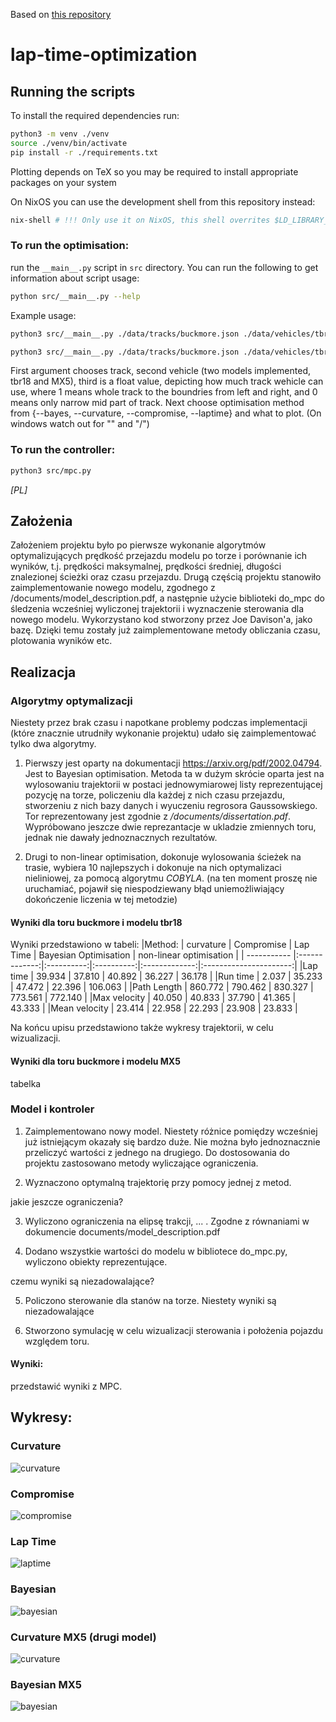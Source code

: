 Based on [this repository](https://github.com/joedavison17/dissertation/)
# lap-time-optimization

## Running the scripts
To install the required dependencies run:
```bash
python3 -m venv ./venv
source ./venv/bin/activate
pip install -r ./requirements.txt
```

Plotting depends on TeX so you may be required to install appropriate packages on your system

On NixOS you can use the development shell from this repository instead:
```bash
nix-shell # !!! Only use it on NixOS, this shell overrites $LD_LIBRARY_PATH which may break other systems
```

### To run the optimisation:
run the `__main__.py` script in `src` directory. You can run the following to get information about script usage:
```bash
python src/__main__.py --help
```
Example usage:
```bash
python3 src/__main__.py ./data/tracks/buckmore.json ./data/vehicles/tbr18.json  0.8 --nonlinear --plot-all
```
```bash
python3 src/__main__.py ./data/tracks/buckmore.json ./data/vehicles/tbr18.json 0.8 --bayes --plot-all
```
First argument chooses track, second vehicle (two models implemented, tbr18 and MX5), third is a float value, depicting how much track 
wehicle can use, where 1 means whole track to the boundries from left and right, and 0 means only narrow mid part of track. Next choose optimisation method from {--bayes, --curvature, --compromise, --laptime} and what to plot. (On windows watch out for "\" and "/")

### To run the controller:
```bash
python3 src/mpc.py
```

*\[PL\]*
## Założenia

Założeniem projektu było po pierwsze wykonanie algorytmów optymalizujących prędkość przejazdu modelu po torze i porównanie ich wyników, t.j.
prędkości maksymalnej, prędkości średniej, długości znalezionej ścieżki oraz czasu przejazdu. Drugą częścią projektu stanowiło zaimplementowanie nowego modelu, zgodnego z /documents/model_description.pdf, a następnie użycie biblioteki do_mpc do śledzenia wcześniej wyliczonej trajektorii i wyznaczenie sterowania dla nowego modelu. Wykorzystano kod stworzony przez 
Joe Davison'a, jako bazę. Dzięki temu zostały już zaimplementowane metody obliczania czasu, plotowania wyników etc.  

## Realizacja
### Algorytmy optymalizacji
Niestety przez brak czasu i napotkane problemy podczas implementacji (które znacznie utrudniły wykonanie projektu)
udało się zaimplementować tylko dwa algorytmy.
1. Pierwszy jest oparty na dokumentacji https://arxiv.org/pdf/2002.04794. 
Jest to Bayesian optimisation. 
Metoda ta w dużym skrócie oparta jest na wylosowaniu trajektorii w postaci jednowymiarowej listy reprezentującej pozycję na torze, 
policzeniu dla każdej z nich czasu przejazdu, stworzeniu z nich bazy danych i
wyuczeniu regrosora Gaussowskiego. Tor reprezentowany jest zgodnie z */documents/dissertation.pdf*. 
Wypróbowano jeszcze dwie reprezantacje w ukladzie zmiennych toru, jednak nie dawały jednoznacznych rezultatów. 

2. Drugi to non-linear optimisation, dokonuje wylosowania ścieżek na trasie, wybiera 10 najlepszych i dokonuje na nich optymalizaci nieliniowej, 
za pomocą algorytmu *COBYLA*. (na ten moment proszę nie uruchamiać, pojawił się niespodziewany błąd uniemożliwiający dokończenie liczenia w tej metodzie)

#### Wyniki dla toru buckmore i modelu tbr18
Wyniki przedstawiono w tabeli: 
|Method:       |   curvature   | Compromise | Lap Time | Bayesian Optimisation |  non-linear optimisation |
| ----------- |:-------------:|:----------:|:----------:|:-------------:|:----------------------:|
|Lap time      |     39.934    |   37.810  |   40.892    |     36.227    |           36.178      |
|Run time      |     2.037     |   35.233  |   47.472    |     22.396    |           106.063     |
|Path Length   |     860.772   |   790.462 |   830.327   |     773.561   |           772.140     |
|Max velocity  |     40.050    |   40.833  |   37.790    |     41.365    |           43.333      |
|Mean velocity |     23.414    |   22.958  |   22.293    |     23.908    |           23.833      |

Na końcu upisu przedstawiono także wykresy trajektorii, w celu wizualizacji. 

#### Wyniki dla toru buckmore i modelu MX5
<!-- TODO --> tabelka

### Model i kontroler

1. Zaimplementowano nowy model. Niestety różnice pomiędzy wcześniej już istniejącym okazały się bardzo duże. Nie można było jednoznacznie przeliczyć wartości z jednego na drugiego. Do dostosowania do projektu zastosowano metody wyliczające ograniczenia. 

2. Wyznaczono optymalną trajektorię przy pomocy jednej z metod.

<!-- TODO --> jakie jeszcze ograniczenia?
3. Wyliczono ograniczenia na elipsę trakcji, ... . Zgodne z równaniami w dokumencie documents/model_description.pdf

4. Dodano wszystkie wartości do modelu w bibliotece do_mpc.py, wyliczono obiekty reprezentujące. 

<!-- TODO --> czemu wyniki są niezadowalające?
5. Policzono sterowanie dla stanów na torze. Niestety wyniki są niezadowalające

6. Stworzono symulację w celu wizualizacji sterowania i położenia pojazdu względem toru. 

#### Wyniki:

<!-- TODO --> przedstawić wyniki z MPC.




## Wykresy:
### Curvature
![curvature](./data/plots/tbr18/buckmore/curvature/trajectory.png)
### Compromise
![compromise](./data/plots/tbr18/buckmore/compromise/trajectory.png)
### Lap Time
![laptime](./data/plots/tbr18/buckmore/laptime/trajectory.png)
### Bayesian
![bayesian](./data/plots/tbr18/buckmore/bayesian/trajectory.png)
<!-- ### Non-linear
![nonlinear](./data/plots/buckmore/nonlinear/trajectory.png) -->

### Curvature MX5 (drugi model)
![curvature](./data/plots/MX-5/buckmore/curvature/trajectory.png)
### Bayesian MX5
![bayesian](./data/plots/MX-5/buckmore/bayesian/trajectory.png)
